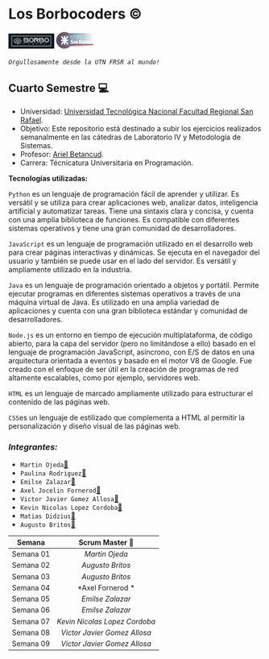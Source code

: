 # Los Borbocoders :copyright:

<img src="/media/borbocoders_icon.jpeg" width=18% height=18%>
<img src="/media/utn_icon.png" width=15% height=15%>

_`Orgullosamente desde la UTN FRSR al mundo!`_

## Cuarto Semestre :computer:

- Universidad: [Universidad Tecnológica Nacional Facultad Regional San Rafael](https://www.frsr.utn.edu.ar/).
- Objetivo: Este repositorio está destinado a subir los ejercicios realizados semanalmente en las cátedras de Laboratorio IV y Metodología de Sistemas.
- Profesor: [Ariel Betancud](https://github.com/ArielBetancud22).
- Carrera: Técnicatura Universitaria en Programación. 
  
**Tecnologías utilizadas:** 

`Python` es un lenguaje de programación fácil de aprender y utilizar. Es versátil y se utiliza para crear aplicaciones web, analizar datos, inteligencia artificial y automatizar tareas. Tiene una sintaxis clara y concisa, y cuenta con una amplia biblioteca de funciones. Es compatible con diferentes sistemas operativos y tiene una gran comunidad de desarrolladores.

`JavaScript` es un lenguaje de programación utilizado en el desarrollo web para crear páginas interactivas y dinámicas. Se ejecuta en el navegador del usuario y también se puede usar en el lado del servidor. Es versátil y ampliamente utilizado en la industria.

`Java` es un lenguaje de programación orientado a objetos y portátil. Permite ejecutar programas en diferentes sistemas operativos a través de una máquina virtual de Java. Es utilizado en una amplia variedad de aplicaciones y cuenta con una gran biblioteca estándar y comunidad de desarrolladores.

`Node.js` es un entorno en tiempo de ejecución multiplataforma, de código abierto, para la capa del servidor (pero no limitándose a ello) basado en el lenguaje de programación JavaScript, asíncrono, con E/S de datos en una arquitectura orientada a eventos y basado en el motor V8 de Google. Fue creado con el enfoque de ser útil en la creación de programas de red altamente escalables, como por ejemplo, servidores web.

`HTML` es un lenguaje de marcado ampliamente utilizado para estructurar el contenido de las páginas web.

`CSS`es un lenguaje de estilizado que complementa a HTML al permitir la personalización y diseño visual de las páginas web.



### *Integrantes:* 
  
  - `Martin Ojeda`[🔗](https://github.com/ojedam13)
  - `Paulina Rodriguez`[🔗](https://github.com/Houndss)
  - `Emilse Zalazar`[🔗](https://github.com/KnowMadDev)
  - `Axel Jocelin Fornerod`[🔗](https://github.com/Axelforn)
  - `Victor Javier Gomez Allosa`[🔗](https://github.com/javigoall)
  - `Kevin Nicolas Lopez Cordoba`[🔗](https://github.com/knlc01)
  - `Matias Didzius`[🔗](https://github.com/Matias-99)
  - `Augusto Britos`[🔗](https://github.com/agusb95)

| **Semana** | **Scrum Master** 🔎 |
| ------------- |:-------------:|
| Semana 01 | *Martin Ojeda*    |:white_check_mark:
| Semana 02 | *Augusto Britos*  |:white_check_mark:
| Semana 03 | *Augusto Britos*  |:white_check_mark:
| Semana 04 | *Axel Fornerod *  |:white_check_mark:
| Semana 05 | *Emilse Zalazar*  |
| Semana 06 | *Emilse Zalazar*  |
| Semana 07 | *Kevin Nicolas Lopez Cordoba*|
| Semana 08 | *Victor Javier Gomez Allosa*|
| Semana 09 | *Victor Javier Gomez Allosa*|

